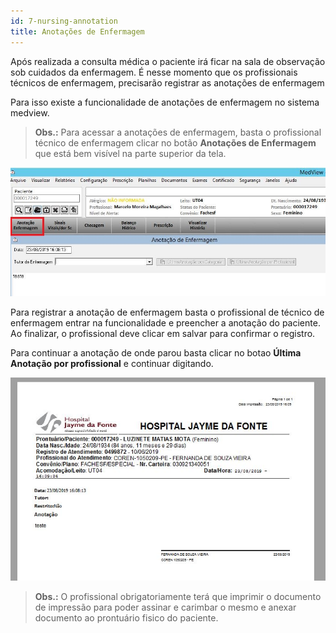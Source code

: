 ```yaml
---
id: 7-nursing-annotation
title: Anotações de Enfermagem
---
```


Após realizada a consulta médica o paciente irá ficar na sala de observação sob cuidados da enfermagem. É nesse momento que os profissionais técnicos de enfermagem, precisarão registrar as anotações de enfermagem

Para isso existe a funcionalidade de anotações de enfermagem no sistema medview.

>**Obs.:** Para acessar a anotações de enfermagem, basta o profissional técnico de enfermagem clicar no botão **Anotações de Enfermagem** que está bem visível na parte superior da tela.

![anotações de enfermagem](../assets/urgency-process-flow/anotacoes.jpg)

Para registrar a anotação de enfermagem basta o profissional de técnico de enfermagem entrar na funcionalidade e preencher a anotação do paciente. Ao finalizar, o profissional deve clicar em salvar para confirmar o registro. 

Para continuar a anotação de onde parou basta clicar no botao **Última Anotação por profissional** e continuar digitando.

![DI Anotações de Enfermagem](../assets/urgency-process-flow/dianotacoes.jpg)

>**Obs.:** O profissional obrigatoriamente terá que imprimir o documento de impressão para poder assinar e carimbar o mesmo e anexar documento ao prontuário fisico do paciente.